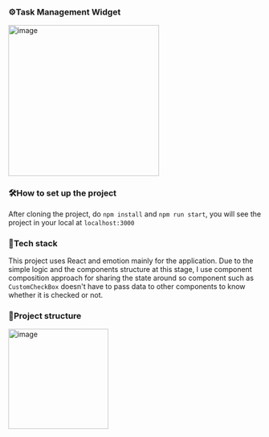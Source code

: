 

### ⚙️Task Management Widget


<img width="300" alt="image" src="https://user-images.githubusercontent.com/42298152/221206182-c3f2581e-d716-4314-ac44-2fc55b5044fd.png">

### 🛠️How to set up the project

After cloning the project, do `npm install` and `npm run start`, you will see the project in your local at `localhost:3000`

### 🤖Tech stack

This project uses React and emotion mainly for the application.
Due to the simple logic and the components structure at this stage, I use component composition approach for sharing the state around so component such as `CustomCheckBox` doesn't have to pass data to other components to know whether it is checked or not.

### 🧵Project structure

<img width="199" alt="image" src="https://user-images.githubusercontent.com/42298152/213691283-c92ec2c0-a502-4db5-873e-cc9afebf5163.png">
